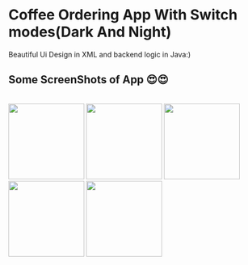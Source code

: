 <h1>Coffee Ordering App With Switch modes(Dark And Night)</h1>
Beautiful Ui Design in XML and backend logic in Java:)
<h2><b>Some ScreenShots of App 😍😍</b></h2><br>

<div>
  <img width="150" src="https://user-images.githubusercontent.com/85172635/183697362-d349c235-5450-469e-b08c-f96006328478.jpg"/>
  <img width="150" src="https://user-images.githubusercontent.com/85172635/183697691-d9334ffc-9704-45c9-b00f-d407f007e7a3.jpg"/>
  
  <img width="150" src="https://user-images.githubusercontent.com/85172635/183698331-12ce42f9-5d14-4159-9b52-c6d10282f744.jpg"/>
 

<img width="150" src="https://user-images.githubusercontent.com/85172635/183698650-f5d3e054-2f5b-4c50-923f-75bac0ceb246.jpg"/>

<img width="150" src="https://user-images.githubusercontent.com/85172635/183699140-642d2c43-e36c-484d-af93-20575c060b74.jpg"/>
